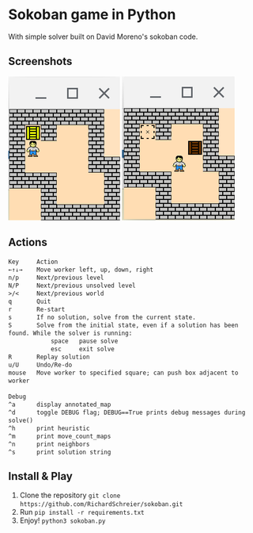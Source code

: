 # Sokoban game in Python
With simple solver built on David Moreno's sokoban code.

## Screenshots
![Solved Image](https://raw.githubusercontent.com/RichardSchreier/sokoban/master/Solved.png "Solved")
![Unsolved Image](https://raw.githubusercontent.com/RichardSchreier/sokoban/master/Unsolved.png "Unsolved")

## Actions
```
Key     Action
←↑↓→    Move worker left, up, down, right
n/p     Next/previous level
N/P     Next/previous unsolved level
>/<     Next/previous world
q       Quit
r       Re-start
s       If no solution, solve from the current state.
S       Solve from the initial state, even if a solution has been found. While the solver is running:
            space   pause solve
            esc     exit solve
R       Replay solution
u/U     Undo/Re-do
mouse   Move worker to specified square; can push box adjacent to worker

Debug
^a      display annotated_map
^d      toggle DEBUG flag; DEBUG==True prints debug messages during solve()
^h      print heuristic
^m      print move_count_maps
^n      print neighbors
^s      print solution string
```

## Install & Play
1. Clone the repository `git clone https://github.com/RichardSchreier/sokoban.git`
2. Run `pip install -r requirements.txt`
3. Enjoy! `python3 sokoban.py`
